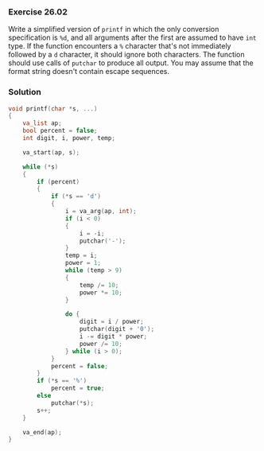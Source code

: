 ### Exercise 26.02

Write a simplified version of `printf` in which the only conversion
specification is `%d`, and all arguments after the first are assumed to have
`int` type. If the function encounters a `%` character that's not immediately
followed by a `d` character, it should ignore both characters. The function
should use calls of `putchar` to produce all output. You may assume that the
format string doesn't contain escape sequences.

### Solution

```c
void printf(char *s, ...)
{
    va_list ap;
    bool percent = false;
    int digit, i, power, temp;

    va_start(ap, s);

    while (*s)
    {
        if (percent)
        {
            if (*s == 'd')
            {
                i = va_arg(ap, int);
                if (i < 0)
                {
                    i = -i;
                    putchar('-');
                }
                temp = i;
                power = 1;
                while (temp > 9)
                {
                    temp /= 10;
                    power *= 10;
                }

                do {
                    digit = i / power;
                    putchar(digit + '0');
                    i -= digit * power;
                    power /= 10;
                } while (i > 0);
            }
            percent = false;
        }
        if (*s == '%')
            percent = true;
        else
            putchar(*s);
        s++;
    }

    va_end(ap);
}
```
